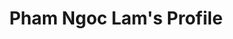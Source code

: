 ---
layout: author
title: Pham Ngoc Lam's Profile
permalink: /blog/LamKid.html

short_name: LamKid
name: Pham Ngoc Lam
position: IT's guy
link_avatar: /assets/img/authors/LamKid.jpg
motto_in_life: |
        I want to do what I love to do and I want to have control of my life. No one else can interfere it. 
        I want to do what I love to do and I want to have control of my life. No one else can interfere it. 
        
link_profile: authors/LamKid/profile.html
link_contact: authors/LamKid/contact.html


---